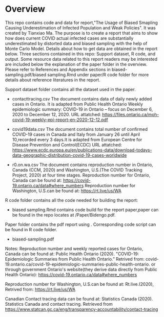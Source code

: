 # Overview
This repo contains code and data for report,"The Usage of Biased Smapling Causing Underestimation of Infected Population and Weak Policies". It was created by Tianxiao Ma. The purpose is to create a report that aims to show how does current COVID actual infected cases are substantially underestimated by distorted data and biased sampling with the help of Monte Carlo Model. Details about how to get data are obtained in the report below. Three sections contained in this repo: Support dataset, R code, and output. Some resource data related to this report readers may be interested are included below the explanation of the paper folder in the overview. Please refer to References and Appendix sections in biased-sampling.pdf/biased sampling.Rmd under paper/R code folder for more details about reference literatures in the report.

Support dataset folder contains all the dataset used in the paper. 
- contacttracing.csv The document contains data of daily newly added cases in Ontario. It is adapted from Public Health Ontario Weekly epidemiologic summary: COVID-19 in Ontario – focus on December 6, 2020 to December 12, 2020. URL attatched: https://files.ontario.ca/moh-covid-19-weekly-epi-report-en-2020-12-12.pdf

- covid19data.csv
The document contains total number of confirmed COVID-19 cases in Canada and Italy from January 26 until April 10,recorded every 3 days.It is adapted from European Centre for Disease Prevention and Control(ECDC) URL attatched: https://www.ecdc.europa.eu/en/publications-data/download-todays-data-geographic-distribution-covid-19-cases-worldwide

- r0.on.wa.csv The document contains reproduction number in Ontario, Canada (CCM, 2020) and Washington, U.S.(The COVID Tracking Project, 2020) at four time stages. Reproduction number for Ontario, Canada can be found at: https://covid-19.ontario.ca/data#where_numbers Reproduction number for Washington, U.S.can be found at: https://rt.live/us/WA

R code folder contains all the code needed for building the report:
- biased sampling.Rmd contains code build for the report paper,paper can be found in the repo locates at /Paper/Bidengo.pdf.

Paper folder contains the pdf report using . Corresponding code script can be found in R code folder.
- biased-sampling.pdf

Notes: Reproduction number and weekly reported cases for Ontario, Canada can be found at: 
Public Health Ontario (2020). "COVID-19: Epidemiologic Summaries from Public Health Ontario.” Retrived from: covid-19.ontario.ca/covid-19-epidemiologic-summaries-public-health-ontario. or through government Ontario's website(they derive data directly from Public Health Ontario): https://covid-19.ontario.ca/data#where_numbers

Reproduction number for Washington, U.S.can be found at: 
Rt.live.(2020), Retrived from: https://rt.live/us/WA

Canadian Contact tracing data can be found at:
Statistics Canada (2020). Statistics Canada and contact tracing. Retrieved from https://www.statcan.gc.ca/eng/transparency-accountability/contact-tracing
